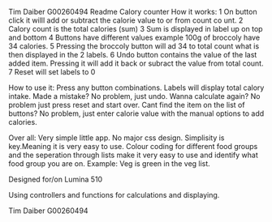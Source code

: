 Tim Daiber G00260494
Readme
Calory counter
How it works:
1 On button click it willl add or subtract the calorie value to or from count co  unt.
2 Calory count is the total calories (sum)
3 Sum is displayed in label up on top and bottom
4 Buttons have different values example 100g of broccoly have 34 calories.
5 Pressing the broccoly button will ad 34 to total count what is then displayed   in the 2 labels.
6 Undo button contains the value of the last added item. Pressing it will
  add it back or subract the value from total count.
7 Reset will set labels to 0

How to use it:
Press any button combinations.
Labels will display total calory intake.
Made a mistake?
No problem, just undo.
Wanna calculate again?
No problem just press reset and start over.
Cant find the item on the list of buttons?
No problem, just enter calorie value with the manual options to add calories.

Over all:
Very simple little app. No major css design.
Simplisity is key.Meaning it is very easy to use.
Colour coding for different food groups and the seperation through
lists make it very easy to use and identify what food group you are on.
Example: Veg is green in the veg list.

Designed for/on Lumina 510

Using controllers and functions for calculations and displaying.

Tim Daiber 
G00260494
